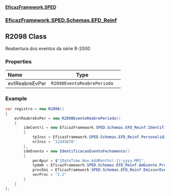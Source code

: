 #### [EficazFramework.SPED](EficazFrameworkSPED.md 'EficazFramework SPED')
### [EficazFramework.SPED.Schemas.EFD_Reinf](EficazFramework.SPED.Schemas.EFD_Reinf.md 'EficazFramework.SPED.Schemas.EFD_Reinf')

## R2098 Class

Reabertura dos eventos da série R-2000
### Properties

| Name | Type | |
| :--- | :---: | :--- |
| evtReabreEvPer | `R2098EventoReabrePeriodo` |  |

### Example
```csharp  
var registro = new R2098()  
{  
    evtReabreEvPer = new R2098EventoReabrePeriodo()  
    {  
        ideContri = new EficazFramework.SPED.Schemas.EFD_Reinf.IdentificacaoContribuinte()  
        {  
            tpInsc = EficazFramework.SPED.Schemas.EFD_Reinf.PersonalidadeJuridica.CNPJ,  
            nrInsc = "12345678"  
        },  
        ideEvento = new IdentificacaoEventoFechamento()  
        {  
            perApur = $"{DateTime.Now.AddMonths(-1):yyyy-MM}",  
            tpAmb = EficazFramework.SPED.Schemas.EFD_Reinf.Ambiente.ProducaoRestrita_DadosReais,  
            procEmi = EficazFramework.SPED.Schemas.EFD_Reinf.EmissorEvento.AppContribuinte,  
            verProc = "2.2"  
        }  
    }  
};  
```